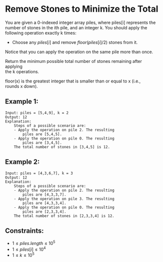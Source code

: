 # Remove Stones to Minimize the Total

You are given a 0-indexed integer array piles, where piles[i] represents the  
number of stones in the ith pile, and an integer k. You should apply the  
following operation exactly k times:

* Choose any $piles[i]$ and remove $floor(piles[i] / 2)$ stones from it.

Notice that you can apply the operation on the same pile more than once.

Return the minimum possible total number of stones remaining after applying  
the k operations.

floor(x) is the greatest integer that is smaller than or equal to x (i.e.,  
rounds x down).

 

## Example 1:

    Input: piles = [5,4,9], k = 2
    Output: 12
    Explanation: 
        Steps of a possible scenario are:
        - Apply the operation on pile 2. The resulting 
            piles are [5,4,5].
        - Apply the operation on pile 0. The resulting 
            piles are [3,4,5].
        The total number of stones in [3,4,5] is 12.
        
## Example 2:

    Input: piles = [4,3,6,7], k = 3
    Output: 12
    Explanation: 
        Steps of a possible scenario are:
        - Apply the operation on pile 2. The resulting 
            piles are [4,3,3,7].
        - Apply the operation on pile 3. The resulting 
            piles are [4,3,3,4].
        - Apply the operation on pile 0. The resulting 
            piles are [2,3,3,4].
        The total number of stones in [2,3,3,4] is 12.

 

## Constraints:

* $1 \le piles.length \le 10^5$
* $1 \le piles[i] \le 10^4$
* $1 \le k \le 10^5$

